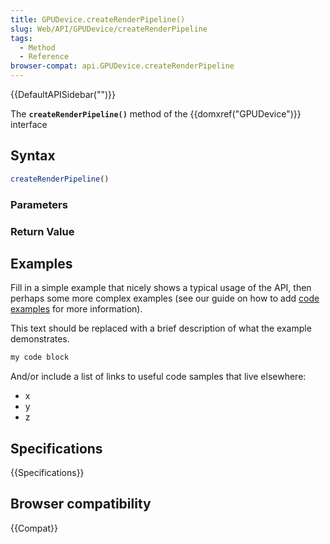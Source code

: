```yaml
---
title: GPUDevice.createRenderPipeline()
slug: Web/API/GPUDevice/createRenderPipeline
tags:
  - Method
  - Reference
browser-compat: api.GPUDevice.createRenderPipeline
---
```

{{DefaultAPISidebar("")}}

The **`createRenderPipeline()`** method of the {{domxref("GPUDevice")}} interface 

## Syntax

```js
createRenderPipeline()
```

### Parameters



### Return Value



## Examples

Fill in a simple example that nicely shows a typical usage of the API, then perhaps some more complex examples (see our guide on how to add [code examples](/en-US/docs/MDN/Contribute/Structures/Code_examples) for more information).

This text should be replaced with a brief description of what the example demonstrates.

```js
my code block
```

And/or include a list of links to useful code samples that live elsewhere:

*   x
*   y
*   z

## Specifications

{{Specifications}}

## Browser compatibility

{{Compat}}

